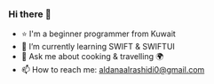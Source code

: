 ### Hi there 👋
- ⭐️ I'm a beginner programmer from Kuwait 
- 🌱 I’m currently learning SWIFT & SWIFTUI
- 💬 Ask me about cooking & travelling 🌍
- 📫 How to reach me: aldanaalrashidi0@gmail.com

<!--
**Aldanaalrashidi/Aldanaalrashidi** is a ✨ _special_ ✨ repository because its `README.md` (this file) appears on your GitHub profile.


